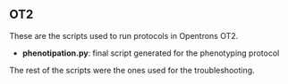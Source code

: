 OT2
---
These are the scripts used to run protocols in Opentrons OT2.
- **phenotipation.py**: final script generated for the phenotyping protocol

The rest of the scripts were the ones used for the troubleshooting. 
